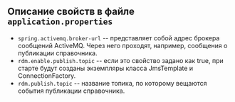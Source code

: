  ## Описание свойств в файле ```application.properties```
 - `spring.activemq.broker-url` -- представляет собой адрес брокера сообщений ActiveMQ. 
 Через него проходят, например, сообщения о публикации справочника.
 - `rdm.enable.publish.topic` -- если это свойство задано как true, при старте будут созданы экземпляры
 класса JmsTemplate и ConnectionFactory.
 - `rdm.publish.topic` -- название топика, по которому вещаются события публикации справочника.